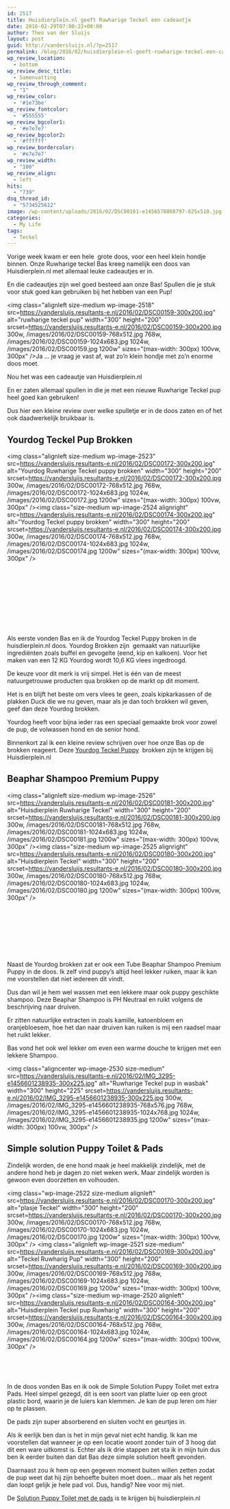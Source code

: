 ```yaml
---
id: 2517
title: Huisdierplein.nl geeft Ruwharige Teckel een cadeautje
date: 2016-02-29T07:00:22+00:00
author: Theo van der Sluijs
layout: post
guid: http://vandersluijs.nl/?p=2517
permalink: /blog/2016/02/huisdierplein-nl-geeft-ruwharige-teckel-een-cadeautje.html
wp_review_location:
  - bottom
wp_review_desc_title:
  - Samenvatting
wp_review_through_comment:
  - "1"
wp_review_color:
  - '#1e73be'
wp_review_fontcolor:
  - '#555555'
wp_review_bgcolor1:
  - '#e7e7e7'
wp_review_bgcolor2:
  - '#ffffff'
wp_review_bordercolor:
  - '#e7e7e7'
wp_review_width:
  - "100"
wp_review_align:
  - left
hits:
  - "739"
dsq_thread_id:
  - "5734525612"
image: /wp-content/uploads/2016/02/DSC00161-e1456578868797-825x510.jpg
categories:
  - My Life
tags:
  - Teckel
---
```

Vorige week kwam er een hele  grote doos, voor een heel klein hondje binnen. Onze Ruwharige teckel Bas kreeg namelijk een doos van Huisdierplein.nl met allemaal leuke cadeautjes er in.

En die cadeautjes zijn wel goed besteed aan onze Bas! Spullen die je stuk voor stuk goed kan gebruiken bij het hebben van een Pup!<!--more-->

<img class="alignleft size-medium wp-image-2518" src=https://vandersluijs.resultants-e.nl/2016/02/DSC00159-300x200.jpg" alt="ruwharige teckel pup" width="300" height="200" srcset=https://vandersluijs.resultants-e.nl/2016/02/DSC00159-300x200.jpg 300w, /images/2016/02/DSC00159-768x512.jpg 768w, /images/2016/02/DSC00159-1024x683.jpg 1024w, /images/2016/02/DSC00159.jpg 1200w" sizes="(max-width: 300px) 100vw, 300px" />Ja &#8230; je vraag je vast af, wat zo&#8217;n klein hondje met zo&#8217;n enorme doos moet.

Nou het was een cadeautje van Huisdierplein.nl

En er zaten allemaal spullen in die je met een nieuwe Ruwharige Teckel pup heel goed kan gebruiken!

Dus hier een kleine review over welke spulletje er in de doos zaten en of het ook daadwerkelijk bruikbaar is.

## Yourdog Teckel Pup Brokken

 <img class="alignleft size-medium wp-image-2523" src=https://vandersluijs.resultants-e.nl/2016/02/DSC00172-300x200.jpg" alt="Yourdog Ruwharige Teckel puppy brokken" width="300" height="200" srcset=https://vandersluijs.resultants-e.nl/2016/02/DSC00172-300x200.jpg 300w, /images/2016/02/DSC00172-768x512.jpg 768w, /images/2016/02/DSC00172-1024x683.jpg 1024w, /images/2016/02/DSC00172.jpg 1200w" sizes="(max-width: 300px) 100vw, 300px" /><img class="size-medium wp-image-2524 alignright" src=https://vandersluijs.resultants-e.nl/2016/02/DSC00174-300x200.jpg" alt="Yourdog Teckel puppy brokken" width="300" height="200" srcset=https://vandersluijs.resultants-e.nl/2016/02/DSC00174-300x200.jpg 300w, /images/2016/02/DSC00174-768x512.jpg 768w, /images/2016/02/DSC00174-1024x683.jpg 1024w, /images/2016/02/DSC00174.jpg 1200w" sizes="(max-width: 300px) 100vw, 300px" />

&nbsp;

&nbsp;

&nbsp;

&nbsp;

&nbsp;

Als eerste vonden Bas en ik de Yourdog Teckel Puppy broken in de huisdierplein.nl doos. Yourdog Brokken zijn  gemaakt van natuurlijke ingrediënten zoals buffel en gevogelte (eend, kip en kalkoen). Voor het maken van een 12 KG Yourdog wordt 10,6 KG vlees ingedroogd.

De keuze voor dit merk is vrij simpel. Het is één van de meest natuurgetrouwe producten qua brokken op de markt op dit moment.

Het is en blijft het beste om vers vlees te geen, zoals kipkarkassen of de plakken Duck die we nu geven, maar als je dan toch brokken wil geven, geef dan deze Yourdog brokken.

Yourdog heeft voor bijna ieder ras een speciaal gemaakte brok voor zowel de pup, de volwassen hond en de senior hond.

Binnenkort zal ik een kleine review schrijven over hoe onze Bas op de brokken reageert. Deze <a href="https://ds1.nl/c/?wi=245932&si=3370&li=1161232&ws=&dl=hond%2Fdroogvoer-hond%2Fyourdog-teckel-puppy%2FG37_H7_C770_P971455%2F" target="_blank" rel="nofollow">Yourdog Teckel Puppy</a>  brokken zijn te krijgen bij Huisdierplein.nl

## Beaphar Shampoo Premium Puppy

 <img class="alignleft size-medium wp-image-2526" src=https://vandersluijs.resultants-e.nl/2016/02/DSC00181-300x200.jpg" alt="Huisdierplein Ruwharige Teckel" width="300" height="200" srcset=https://vandersluijs.resultants-e.nl/2016/02/DSC00181-300x200.jpg 300w, /images/2016/02/DSC00181-768x512.jpg 768w, /images/2016/02/DSC00181-1024x683.jpg 1024w, /images/2016/02/DSC00181.jpg 1200w" sizes="(max-width: 300px) 100vw, 300px" /><img class="size-medium wp-image-2525 alignright" src=https://vandersluijs.resultants-e.nl/2016/02/DSC00180-300x200.jpg" alt="Huisdierplein Teckel" width="300" height="200" srcset=https://vandersluijs.resultants-e.nl/2016/02/DSC00180-300x200.jpg 300w, /images/2016/02/DSC00180-768x512.jpg 768w, /images/2016/02/DSC00180-1024x683.jpg 1024w, /images/2016/02/DSC00180.jpg 1200w" sizes="(max-width: 300px) 100vw, 300px" />

&nbsp;

&nbsp;

&nbsp;

&nbsp;

Naast de Yourdog brokken zat er ook een Tube Beaphar Shampoo Premium Puppy in de doos. Ik zelf vind puppy&#8217;s altijd heel lekker ruiken, maar ik kan me voorstellen dat niet iedereen dit vindt.

Dus dan wil je hem wel wassen met een lekkere maar ook puppy geschikte shampoo. Deze Beaphar Shampoo is PH Neutraal en ruikt volgens de beschrijving naar druiven.

Er zitten natuurlijke extracten in zoals kamille, katoenbloem en oranjebloesem, hoe het dan naar druiven kan ruiken is mij een raadsel maar het ruikt lekker.

Bas vond het ook wel lekker om even een warme douche te krijgen met een lekkere Shampoo.

<img class="aligncenter wp-image-2530 size-medium" src=https://vandersluijs.resultants-e.nl/2016/02/IMG_3295-e1456601238935-300x225.jpg" alt="Ruwharige Teckel pup in wasbak" width="300" height="225" srcset=https://vandersluijs.resultants-e.nl/2016/02/IMG_3295-e1456601238935-300x225.jpg 300w, /images/2016/02/IMG_3295-e1456601238935-768x576.jpg 768w, /images/2016/02/IMG_3295-e1456601238935-1024x768.jpg 1024w, /images/2016/02/IMG_3295-e1456601238935.jpg 1200w" sizes="(max-width: 300px) 100vw, 300px" />

## Simple solution Puppy Toilet & Pads

Zindelijk worden, de ene hond maak je heel makkelijk zindelijk, met de andere hond heb je dagen zo niet weken werk. Maar zindelijk worden is gewoon even doorzetten en volhouden.

 <img class="wp-image-2522 size-medium alignleft" src=https://vandersluijs.resultants-e.nl/2016/02/DSC00170-300x200.jpg" alt="plasje Teckel" width="300" height="200" srcset=https://vandersluijs.resultants-e.nl/2016/02/DSC00170-300x200.jpg 300w, /images/2016/02/DSC00170-768x512.jpg 768w, /images/2016/02/DSC00170-1024x683.jpg 1024w, /images/2016/02/DSC00170.jpg 1200w" sizes="(max-width: 300px) 100vw, 300px" /> <img class="alignleft wp-image-2521 size-medium" src=https://vandersluijs.resultants-e.nl/2016/02/DSC00169-300x200.jpg" alt="Teckel Ruwharig Pup" width="300" height="200" srcset=https://vandersluijs.resultants-e.nl/2016/02/DSC00169-300x200.jpg 300w, /images/2016/02/DSC00169-768x512.jpg 768w, /images/2016/02/DSC00169-1024x683.jpg 1024w, /images/2016/02/DSC00169.jpg 1200w" sizes="(max-width: 300px) 100vw, 300px" /><img class="size-medium wp-image-2520 alignleft" src=https://vandersluijs.resultants-e.nl/2016/02/DSC00164-300x200.jpg" alt="Huisdierplein Teckel pup Ruwharig" width="300" height="200" srcset=https://vandersluijs.resultants-e.nl/2016/02/DSC00164-300x200.jpg 300w, /images/2016/02/DSC00164-768x512.jpg 768w, /images/2016/02/DSC00164-1024x683.jpg 1024w, /images/2016/02/DSC00164.jpg 1200w" sizes="(max-width: 300px) 100vw, 300px" />

&nbsp;

&nbsp;

In de doos vonden Bas en ik ook de Simple Solution Puppy Toilet met extra Pads. Heel simpel gezegd, dit is een soort van platte luier op een groot plastic bord, waarin je de luiers kan klemmen. Je kan de pup leren om hier op te plassen.

De pads zijn super absorberend en sluiten vocht en geurtjes in.

Als ik eerlijk ben dan is het in mijn geval niet echt handig. Ik kan me voorstellen dat wanneer je op een locatie woont zonder tuin of 3 hoog dat dit een ware uitkomst is. Echter als ik drie stappen zet sta ik in mijn tuin dus ben ik eerder buiten dan dat Bas deze simple solution heeft gevonden.

Daarnaast zou ik hem op een gegeven moment buiten willen zetten zodat de pup weet dat hij zijn behoefte buiten moet doen&#8230; maar als het regent dan loopt gelijk je hele pad vol. Dus, handig? Nee voor mij niet.

De <a href="https://ds1.nl/c/?wi=245932&si=3370&li=1161232&ws=&dl=hond%2Fhondentoilet%2Fsimple-solution-puppy-toilet%2FG37_H175_C1059_P965390%2F" target="_blank" rel="nofollow">Solution Puppy Toilet met de pads</a> is te krijgen bij huisdierplein.nl